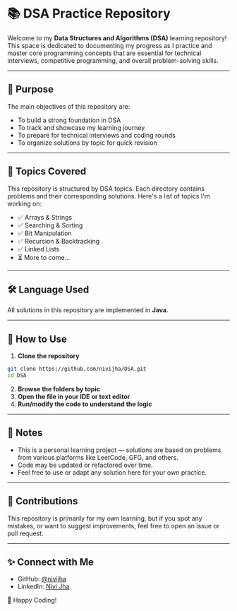 # 📚 DSA Practice Repository

Welcome to my **Data Structures and Algorithms (DSA)** learning repository!  
This space is dedicated to documenting my progress as I practice and master core programming concepts that are essential for technical interviews, competitive programming, and overall problem-solving skills.

---

## 🚀 Purpose

The main objectives of this repository are:

- To build a strong foundation in DSA
- To track and showcase my learning journey
- To prepare for technical interviews and coding rounds
- To organize solutions by topic for quick revision

---

## 🧠 Topics Covered

This repository is structured by DSA topics. Each directory contains problems and their corresponding solutions. Here's a list of topics I'm working on:

- ✅ Arrays & Strings
- ✅ Searching & Sorting  
- ✅ Bit Manipulation   
- ✅ Recursion & Backtracking  
- ✅ Linked Lists  
- ⏳ More to come...

---

## 🛠 Language Used

All solutions in this repository are implemented in **Java**.

---

## 🔧 How to Use

1. **Clone the repository**  
```bash
git clone https://github.com/nivijha/DSA.git
cd DSA
```

2. **Browse the folders by topic**  
3. **Open the file in your IDE or text editor**  
4. **Run/modify the code to understand the logic**

---

## 📌 Notes

- This is a personal learning project — solutions are based on problems from various platforms like LeetCode, GFG, and others.
- Code may be updated or refactored over time.
- Feel free to use or adapt any solution here for your own practice.

---

## 🤝 Contributions

This repository is primarily for my own learning, but if you spot any mistakes, or want to suggest improvements, feel free to open an issue or pull request.

---

## ✨ Connect with Me

- GitHub: [@nivijha](https://github.com/nivijha)
- LinkedIn: [Nivi Jha](https://www.linkedin.com/in/nivi-jha/)

🧠 Happy Coding!
